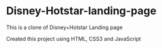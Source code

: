 # Disney-Hotstar-landing-page
This is a clone of Disney+Hotstar Landing page
 
Created this project using HTML, CSS3 and JavaScript
